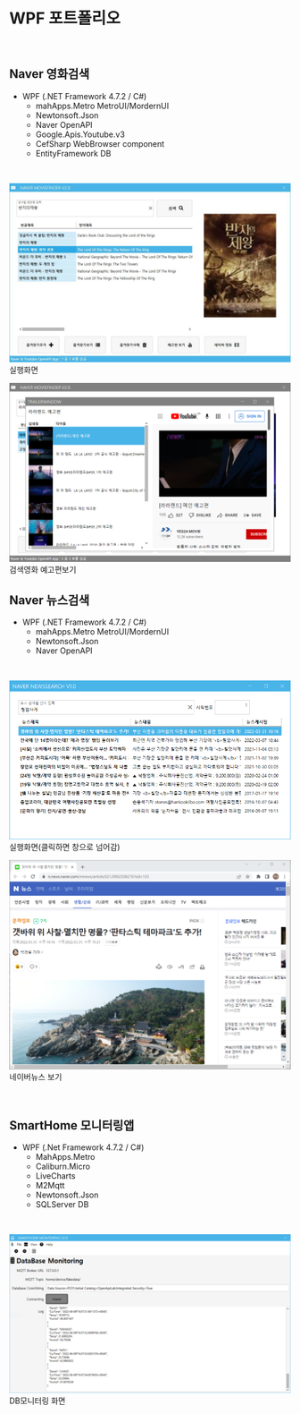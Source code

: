 # WPF 포트폴리오 
<br/>

## Naver 영화검색
- WPF (.NET Framework 4.7.2 / C#)
  - mahApps.Metro MetroUI/MordernUI
  - Newtonsoft.Json
  - Naver OpenAPI
  - Google.Apis.Youtube.v3
  - CefSharp WebBrowser component
  - EntityFramework DB

<br/>

  ![NaverMovieFinder](https://raw.githubusercontent.com/Simsim112/StudyWpf/main/Capture/Ring%20of%20Lord.JPG)
  실행화면
<br/>
  
  ![YoutubePlay](https://raw.githubusercontent.com/Simsim112/StudyWpf/main/Capture/YoutubeTrailer.PNG)
  검색영화 예고편보기
<br/>

## Naver 뉴스검색
- WPF (.NET Framework 4.7.2 / C#)
  - mahApps.Metro MetroUI/MordernUI
  - Newtonsoft.Json
  - Naver OpenAPI

<br/>

![YoutubePlay](https://raw.githubusercontent.com/Simsim112/StudyWpf/main/Capture/NaverNewsSearch.PNG)<br/>
실행화면(클릭하면 창으로 넘어감)

![YoutubePlay](https://raw.githubusercontent.com/Simsim112/StudyWpf/main/Capture/NaverNewsSearchResult.PNG)
네이버뉴스 보기

<br/>

## SmartHome 모니터링앱
- WPF (.Net Framework 4.7.2 / C#)
  - MahApps.Metro
  - Caliburn.Micro
  - LiveCharts
  - M2Mqtt
  - Newtonsoft.Json
  - SQLServer DB
 
<br/>

![SmartHomeMonitoring](https://raw.githubusercontent.com/Simsim112/StudyWpf/main/Capture/MQTT_Data.PNG)
DB모니터링 화면


 
